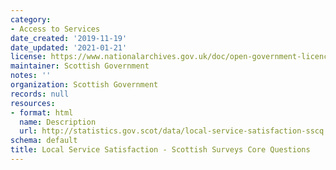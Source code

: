 ```yaml
---
category:
- Access to Services
date_created: '2019-11-19'
date_updated: '2021-01-21'
license: https://www.nationalarchives.gov.uk/doc/open-government-licence/version/3/
maintainer: Scottish Government
notes: ''
organization: Scottish Government
records: null
resources:
- format: html
  name: Description
  url: http://statistics.gov.scot/data/local-service-satisfaction-sscq
schema: default
title: Local Service Satisfaction - Scottish Surveys Core Questions
---
```

